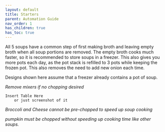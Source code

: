 ```yaml
---
layout: default
title: Starters
parent: Automation Guide
nav_order: 1
has_children: true
has_toc: true
---
```


All 5 soups have a common step of first making broth and leaving empty broth when all soup portions are removed. The empty broth cooks much faster, so it is recommended to store soups in a freezer. This also gives you more pots each day, as the pot stack is refilled to 3 pots while keeping the frozen pot. This also removes the need to add new onion each time.

Designs shown here assume that a freezer already contains a pot of soup. 

*Remove mixers if no chopping desired*

    Insert Table Here
        or just screenshot of it

*Broccoli and Cheese cannot be pre-chopped to speed up soup cooking*

*pumpkin must be chopped without speeding up cooking time like other soups.*
